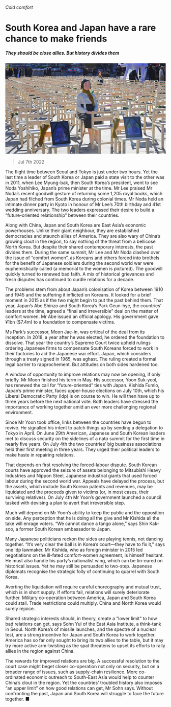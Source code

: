 ###### Cold comfort

# South Korea and Japan have a rare chance to make friends 

##### They should be close allies. But history divides them 

![image](images/20220709_ASP002.jpg) 

> Jul 7th 2022 

The flight time between Seoul and Tokyo is just under two hours. Yet the last time a leader of South Korea or Japan paid a state visit to the other was in 2011, when Lee Myung-bak, then South Korea’s president, went to see Noda Yoshihiko, Japan’s prime minister at the time. Mr Lee praised Mr Noda’s recent goodwill gesture of returning some 1,205 royal books, which Japan had filched from South Korea during colonial times. Mr Noda held an intimate dinner party in Kyoto in honour of Mr Lee’s 70th birthday and 41st wedding anniversary. The two leaders expressed their desire to build a “future-oriented relationship” between their countries. 

Along with China, Japan and South Korea are East Asia’s economic powerhouses. Unlike their giant neighbour, they are established democracies and staunch allies of America. They are also wary of China’s growing clout in the region, to say nothing of the threat from a bellicose North Korea. But despite their shared contemporary interests, the past divides them. During the same summit, Mr Lee and Mr Noda clashed over the issue of “comfort women”, as Koreans and others forced into brothels for the benefit of Japanese soldiers during the second world war were euphemistically called (a memorial to the women is pictured). The goodwill quickly turned to renewed bad faith. A mix of historical grievances and fresh disputes has continued to curdle relations for a decade.

The problems stem from  about Japan’s colonisation of Korea between 1910 and 1945 and the suffering it inflicted on Koreans. It looked for a brief moment in 2015 as if the two might begin to put the past behind them. That year, Japan’s Abe Shinzo and South Korea’s Park Geun-hye, the countries’ leaders at the time, agreed a “final and irreversible” deal on the matter of comfort women. Mr Abe issued an official apology. His government gave ¥1bn ($7.4m) to a foundation to compensate victims. 

Ms Park’s successor, Moon Jae-in, was critical of the deal from its inception. In 2018, a year after he was elected, he ordered the foundation to dissolve. That year the country’s Supreme Court twice upheld rulings ordering Japanese firms to compensate South Koreans forced to work in their factories to aid the Japanese war effort. Japan, which considers  through a treaty signed in 1965, was aghast. The ruling created a formal legal barrier to rapprochement. But attitudes on both sides hardened too. 

A window of opportunity to improve relations may now be opening, if only briefly. Mr Moon finished his term in May. His successor, Yoon Suk-yeol, has renewed the call for “future-oriented” ties with Japan. Kishida Fumio, Japan’s prime minister, faces upper-house elections on July 10th, which his Liberal Democratic Party (ldp) is on course to win. He will then have up to three years before the next national vote. Both leaders have stressed the importance of working together amid an ever more challenging regional environment. 

Since Mr Yoon took office, links between the countries have begun to revive. He signalled his intent to patch things up by sending a delegation to Tokyo in April. On June 29th American, Japanese and South Korean leaders met to discuss security on the sidelines of a nato summit for the first time in nearly five years. On July 4th the two countries’ big business associations held their first meeting in three years. They urged their political leaders to make haste in repairing relations. 

That depends on first resolving the forced-labour dispute. South Korean courts have approved the seizure of assets belonging to Mitsubishi Heavy Industries and Nippon Steel, Japanese industrial giants that used forced labour during the second world war. Appeals have delayed the process, but the assets, which include South Korean patents and revenues, may be liquidated and the proceeds given to victims (or, in most cases, their surviving relatives). On July 4th Mr Yoon’s government launched a council tasked with devising a plan to avert that irreversible step.

Much will depend on Mr Yoon’s ability to keep the public and the opposition on side. Any perception that he is doing all the give and Mr Kishida all the take will enrage voters. “We cannot dance a tango alone,” says Shin Kak-soo, a former South Korean ambassador to Japan.

Many Japanese politicians reckon the sides are playing tennis, not dancing together. “It’s very clear the ball is in Korea’s court—they have to fix it,” says one ldp lawmaker. Mr Kishida, who as foreign minister in 2015 led negotiations on the ill-fated comfort-women agreement, is himself hesitant. He must also handle his party’s nationalist wing, which can be tin-eared on historical issues. Yet he may still be persuaded to two-step. Japanese diplomats recognise the strategic folly of continuing to quarrel with South Korea. 

Averting the liquidation will require careful choreography and mutual trust, which is in short supply. If efforts fail, relations will surely deteriorate further. Military co-operation between America, Japan and South Korea could stall. Trade restrictions could multiply. China and North Korea would surely rejoice. 

Shared strategic interests should, in theory, create a “lower limit” to how bad relations can get, says Sohn Yul of the East Asia Institute, a think-tank in Seoul. North Korea’s  of missile launches, and the spectre of a nuclear test, are a strong incentive for Japan and South Korea to work together. America has so far only sought to bring its two allies to the table, but it may try more active arm-twisting as the spat threatens to upset its efforts to rally allies in the region against China. 

The rewards for improved relations are big. A successful resolution to the court case might beget closer co-operation not only on security, but on a broader range of issues, such as supply-chain resilience. More co-ordinated economic outreach to South-East Asia would help to counter China’s clout in the region. Yet the countries’ troubled history also imposes “an upper limit” on how good relations can get, Mr Sohn says. Without confronting the past, Japan and South Korea will struggle to face the future together. ■

